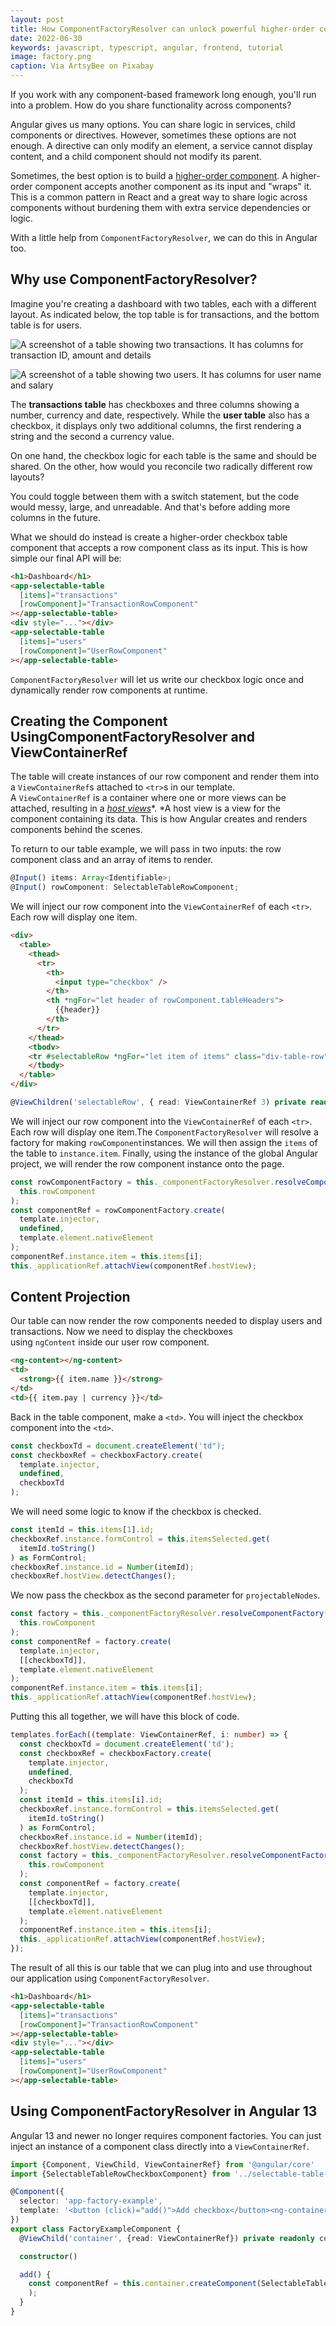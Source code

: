 ```yaml
---
layout: post
title: How ComponentFactoryResolver can unlock powerful higher-order components
date: 2022-06-30
keywords: javascript, typescript, angular, frontend, tutorial
image: factory.png
caption: Via ArtsyBee on Pixabay
---
```


If you work with any component-based framework long enough, you'll run into a problem. How do you share functionality across components?

Angular gives us many options. You can share logic in services, child components or directives. However, sometimes these options are not enough. A directive can only modify an element, a service cannot display content, and a child component should not modify its parent.

Sometimes, the best option is to build a [higher-order component](https://reactjs.org/docs/higher-order-components.html). A higher-order component accepts another component as its input and "wraps" it. This is a common pattern in React and a great way to share logic across components without burdening them with extra service dependencies or logic.

With a little help from `ComponentFactoryResolver`, we can do this in Angular too.

## Why use ComponentFactoryResolver?

Imagine you're creating a dashboard with two tables, each with a different layout. As indicated below, the top table is for transactions, and the bottom table is for users.

![A screenshot of a table showing two transactions. It has columns for transaction ID, amount and details](/img/transaction-table.png)

![A screenshot of a table showing two users. It has columns for user name and salary](/img/user-table.png)

The **transactions table** has checkboxes and three columns showing a number, currency and date, respectively. While the **user table** also has a checkbox, it displays only two additional columns, the first rendering a string and the second a currency value. 

On one hand, the checkbox logic for each table is the same and should be shared. On the other, how would you reconcile two radically different row layouts?

You could toggle between them with a switch statement, but the code would messy, large, and unreadable. And that's before adding more columns in the future.

What we should do instead is create a higher-order checkbox table component that accepts a row component class as its input. This is how simple our final API will be:

```html
<h1>Dashboard</h1>
<app-selectable-table 
  [items]="transactions"
  [rowComponent]="TransactionRowComponent"
></app-selectable-table>
<div style="..."></div>
<app-selectable-table
  [items]="users"
  [rowComponent]="UserRowComponent"
></app-selectable-table>
```

`ComponentFactoryResolver` will let us write our checkbox logic once and dynamically render row components at runtime. 

## Creating the Component UsingComponentFactoryResolver and ViewContainerRef

The table will create instances of our row component and render them into a `ViewContainerRef`s attached to `<tr>`s in our template. A `ViewContainerRef` is a container where one or more views can be attached, resulting in a [*host views*](https://angular.io/api/core/ViewContainerRef#description "https://angular.io/api/core/ViewContainerRef#description")*. *A host view is a view for the component containing its data. This is how Angular creates and renders components behind the scenes.

To return to our table example, we will pass in two inputs: the row component class and an array of items to render.

```typescript
@Input() items: Array<Identifiable>;
@Input() rowComponent: SelectableTableRowComponent;
```

We will inject our row component into the `ViewContainerRef` of each `<tr>`. Each row will display one item.

```html
<div>
  <table>
    <thead>
      <tr>
        <th>
          <input type="checkbox" />
        </th>
        <th *ngFor="let header of rowComponent.tableHeaders">
          {{header}}
        </th>
      </tr>
    </thead>
    <tbodv>
    <tr #selectableRow *ngFor="let item of items" class="div-table-row"></tr>
    </tbody>
  </table>
</div>
```

```typescript
@ViewChildren('selectableRow', { read: ViewContainerRef 3) private readonly rowTemplates: QueryList<ViewContainerRef>;
```

We will inject our row component into the `ViewContainerRef` of each `<tr>`. Each row will display one item.The `ComponentFactoryResolver` will resolve a factory for making `rowComponent`instances. We will then assign the `items` of the table to `instance.item`. Finally, using the instance of the global Angular project, we will render the row component instance onto the page.

```typescript
const rowComponentFactory = this._componentFactoryResolver.resolveComponentFactory(
  this.rowComponent
);
const componentRef = rowComponentFactory.create(
  template.injector,
  undefined,
  template.element.nativeElement
);
componentRef.instance.item = this.items[i];
this._applicationRef.attachView(componentRef.hostView);
```

## Content Projection

Our table can now render the row components needed to display users and transactions. Now we need to display the checkboxes using `ngContent` inside our user row component.

```html
<ng-content></ng-content>
<td>
  <strong>{{ item.name }}</strong>
</td>
<td>{{ item.pay | currency }}</td>
```

Back in the table component, make a `<td>`. You will inject the checkbox component into the `<td>`.

```typescript
const checkboxTd = document.createElement('td");
const checkboxRef = checkboxFactory.create(
  template.injector,
  undefined,
  checkboxTd
);
```

We will need some logic to know if the checkbox is checked.

```typescript
const itemId = this.items[1].id;
checkboxRef.instance.formControl = this.itemsSelected.get(
  itemId.toString()
) as FormControl;
checkboxRef.instance.id = Number(itemId);
checkboxRef.hostView.detectChanges();
```

We now pass the checkbox as the second parameter for `projectableNodes`.

```typescript
const factory = this._componentFactoryResolver.resolveComponentFactory(
  this.rowComponent
);
const componentRef = factory.create(
  template.injector,
  [[checkboxTd]],
  template.element.nativeElement
);
componentRef.instance.item = this.items[i];
this._applicationRef.attachView(componentRef.hostView);
```

Putting this all together, we will have this block of code.

```typescript
templates.forEach((template: ViewContainerRef, i: number) => {
  const checkboxTd = document.createElement('td');
  const checkboxRef = checkboxFactory.create(
    template.injector,
    undefined,
    checkboxTd
  );
  const itemId = this.items[i].id;
  checkboxRef.instance.formControl = this.itemsSelected.get(
    itemId.toString()
  ) as FormControl;
  checkboxRef.instance.id = Number(itemId);
  checkboxRef.hostView.detectChanges();
  const factory = this._componentFactoryResolver.resolveComponentFactory(
    this.rowComponent
  );
  const componentRef = factory.create(
    template.injector,
    [[checkboxTd]],
    template.element.nativeElement
  );
  componentRef.instance.item = this.items[i];
  this._applicationRef.attachView(componentRef.hostView);
});
```

The result of all this is our table that we can plug into and use throughout our application using `ComponentFactoryResolver`.

```html
<h1>Dashboard</h1>
<app-selectable-table 
  [items]="transactions"
  [rowComponent]="TransactionRowComponent"
></app-selectable-table>
<div style="..."></div>
<app-selectable-table
  [items]="users"
  [rowComponent]="UserRowComponent"
></app-selectable-table>
```

## Using ComponentFactoryResolver in Angular 13

Angular 13 and newer no longer requires component factories. You can just inject an instance of a component class directly into a `ViewContainerRef`.

```typescript
import {Component, ViewChild, ViewContainerRef} from '@angular/core'
import {SelectableTableRowCheckboxComponent} from '../selectable-table-row-checkbox/selectable-table-row-checkbox.component'

@Component({
  selector: 'app-factory-example',
  template: '<button (click)="add()">Add checkbox</button><ng-container #container></ng-container>'
})
export class FactoryExampleComponent {
  @ViewChild('container', {read: ViewContainerRef}) private readonly container: ViewContainerRef;

  constructor()

  add() {
    const componentRef = this.container.createComponent(SelectableTableRowCheckboxComponent
    );
  }
}
```
